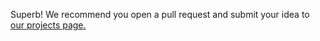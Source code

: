 Superb! We recommend you open a pull request and submit your idea to [our projects page.](https://github.com/CrazyByDefault/iithsoc-ideas/blob/master/data/projects.js)